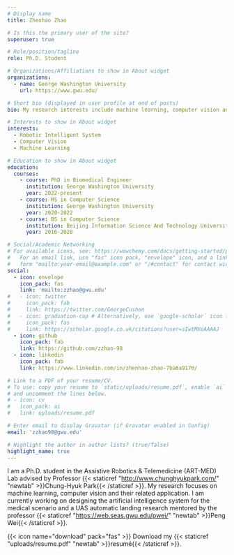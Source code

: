 ```yaml
---
# Display name
title: Zhenhao Zhao

# Is this the primary user of the site?
superuser: true

# Role/position/tagline
role: Ph.D. Student

# Organizations/Affiliations to show in About widget
organizations:
  - name: George Washington University
    url: https://www.gwu.edu/

# Short bio (displayed in user profile at end of posts)
bio: My research interests include machine learning, computer vision and data analysis.

# Interests to show in About widget
interests:
  - Robotic Intelligent System
  - Computer Vision
  - Machine Learning

# Education to show in About widget
education:
  courses:
    - course: PhD in Biomedical Engineer
      institution: George Washington University
      year: 2022-present
    - course: MS in Computer Science
      institution: George Washington University
      year: 2020-2022
    - course: BS in Computer Science
      institution: Beijing Information Science And Technology University
      year: 2016-2020

# Social/Academic Networking
# For available icons, see: https://wowchemy.com/docs/getting-started/page-builder/#icons
#   For an email link, use "fas" icon pack, "envelope" icon, and a link in the
#   form "mailto:your-email@example.com" or "/#contact" for contact widget.
social:
  - icon: envelope
    icon_pack: fas
    link: 'mailto:zzhao@gwu.edu'
#   - icon: twitter
#     icon_pack: fab
#     link: https://twitter.com/GeorgeCushen
#   - icon: graduation-cap # Alternatively, use `google-scholar` icon from `ai` icon pack
#     icon_pack: fas
#     link: https://scholar.google.co.uk/citations?user=sIwtMXoAAAAJ
  - icon: github
    icon_pack: fab
    link: https://github.com/zzhao-98
  - icon: linkedin
    icon_pack: fab
    link: https://www.linkedin.com/in/zhenhao-zhao-7ba6a9176/

# Link to a PDF of your resume/CV.
# To use: copy your resume to `static/uploads/resume.pdf`, enable `ai` icons in `params.toml`,
# and uncomment the lines below.
# - icon: cv
#   icon_pack: ai
#   link: uploads/resume.pdf

# Enter email to display Gravatar (if Gravatar enabled in Config)
email: 'zzhao98@gwu.edu'

# Highlight the author in author lists? (true/false)
highlight_name: true
---
```



I am a Ph.D. student in the Assistive Robotics & Telemedicine (ART-MED) Lab advised by Professor {{< staticref "http://www.chunghyukpark.com/" "newtab" >}}Chung-Hyuk Park{{< /staticref >}}.
My research focuses on machine learning, computer vision and their related application.
I am currently working on designing the artificial intelligence system for the medical scenario and a UAS automatic landing research mentored by the professor {{< staticref "https://web.seas.gwu.edu/pwei/" "newtab" >}}Peng Wei{{< /staticref >}}.


{{< icon name="download" pack="fas" >}} Download my {{< staticref "uploads/resume.pdf" "newtab" >}}resumé{{< /staticref >}}.
